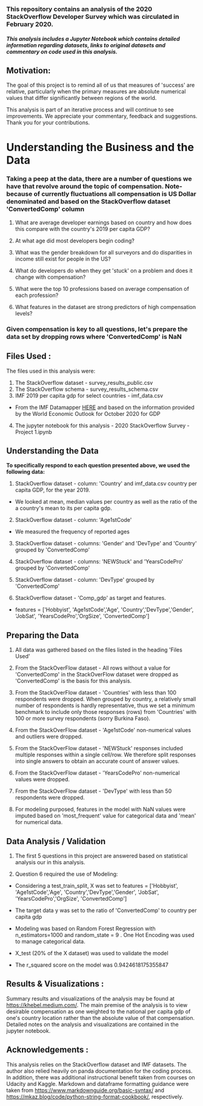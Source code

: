 ### This repository contains an analysis of the 2020 StackOverflow Developer Survey which was circulated in February 2020.   

##### _This analysis includes a Jupyter Notebook which contains detailed information regarding datasets, links to original datasets and commentary on code used in this analysis._

## **Motivation:**
The goal of this project is to remind all of us that measures of 'success' are relative, particularly when the primary measures are absolute numerical values that differ significantly between regions of the world.

This analysis is part of an iterative process and will continue to see improvements.  We appreciate your commentary, feedback and suggestions.  Thank you for your contributions.

# Understanding the Business and the Data

### Taking a peep at the data, there are a number of questions we have that revolve around the topic of compensation.  Note- because of currently fluctuations all compensation is US Dollar denominated and based on the StackOverflow dataset 'ConvertedComp' column

1) What are average developer earnings based on country and how does this compare with the country's 2019 per capita GDP?

2) At what age did most developers begin coding?

3) What was the gender breakdown for all surveyors and do disparities in income still exist for people in the US?

4) What do developers do when they get 'stuck' on a problem and does it change with compensation?

5) What were the top 10 professions based on average compensation of each profession?

6) What features in the dataset are strong predictors of high compensation levels?

### Given compensation is key to all questions, let's prepare the data set by dropping rows  where 'ConvertedComp' is  NaN

## **Files Used :**
 The files used in this analysis were:
 1) The StackOverflow dataset - survey_results_public.csv
 2) The StackOverflow schema - survey_results_schema.csv
 3) IMF 2019 per capita gdp for select countries -
 imf_data.csv
 * From the IMF Datamapper [HERE](https://www.imf.org/external/datamapper/NGDPDPC@WEO/USA/GBR/ESP/NLD/DEU/CAN/BEL/BRA/FRA/ITA/POL/IDN/GRC/ISR/CZE/BGR/HUN/SWE/CHE/UKR/IND/MEX/NGA/ROU/PRT/FIN/AUT/AUS/TUR/IRL/EST/PHL/LKA/HRV/ARG/IRN/NOR/LTU/DNK/SRB/SVK/RUS/BGD/ZAF/COL/CHL/CHN/NZL/SGP/VNM/MYS/JPN "IMF GDP Per Capita current prices US Dollars")  and based on the information provided by the  World Economic Outlook for October 2020 for GDP
 4) The jupyter notebook for this analysis - 2020 StackOverflow Survey - Project 1.ipynb

## **Understanding the Data**
**To specifically respond to each question presented above, we used the following data:**
1) StackOverflow dataset - column: 'Country' and
 imf_data.csv  country per capita GDP, for the year 2019.  
 * We looked at mean, median values per country as well as the ratio of the a country's mean to its per capita gdp.

2) StackOverflow dataset - column: 'Age1stCode'
 * We measured the frequency of reported ages

3) StackOverflow dataset - columns: 'Gender' and 'DevType' and 'Country' grouped by 'ConvertedComp'

4) StackOverflow dataset - columns: 'NEWStuck' and 'YearsCodePro' grouped by 'ConvertedComp'

5) StackOverflow dataset -  column: 'DevType' grouped by 'ConvertedComp'

6) StackOverflow dataset - 'Comp_gdp' as target and features.
 * features = ['Hobbyist', 'Age1stCode','Age', 'Country','DevType','Gender', 'JobSat',
            'YearsCodePro','OrgSize', 'ConvertedComp']

## **Preparing the Data**
1) All data was gathered based on the files listed in the heading 'Files Used'

2) From the StackOverFlow dataset - All rows without a value for 'ConvertedComp' in the StackOverFlow dataset were dropped as 'ConvertedComp' is the basis for this analysis.

3) From the StackOverFlow dataset - 'Countries' with less than 100 respondents were dropped. When grouped by country, a relatively small number of respondents is hardly representative, thus we set a minimum benchmark to include only those responses (rows) from 'Countries' with 100 or more survey respondents (sorry Burkina Faso).

4) From the StackOverFlow dataset - 'Age1stCode' non-numerical values and outliers were dropped.

5) From the StackOverFlow dataset - 'NEWStuck' responses included multiple responses within a single cell/row.  We therefore split responses into single answers to obtain an accurate count of answer values.

6) From the StackOverFlow dataset - 'YearsCodePro' non-numerical values were dropped.

7) From the StackOverFlow dataset - 'DevType' with less than 50 respondents were dropped.

8) For modeling purposed, features in the model with NaN values were imputed based on 'most_frequent' value for categorical data and 'mean' for numerical data.

## **Data Analysis / Validation**
1) The first 5 questions in  this project are answered based on statistical analysis our in this analysis.

2) Question 6 required the use of Modeling:
* Considering a test_train_split, X was set to   features = ['Hobbyist', 'Age1stCode','Age', 'Country','DevType','Gender', 'JobSat',
           'YearsCodePro','OrgSize', 'ConvertedComp']

* The target data y was set to the ratio of 'ConvertedComp' to country per capita gdp

* Modeling was based on Random Forest Regression with n_estimators=1000 and random_state = 9 . One Hot Encoding was used to manage categorical data.

* X_test (20% of the X dataset) was used to validate the model

* The r_squared score on the model was 0.9424618175355847

## **Results & Visualizations :**
Summary results and visualizations of the analysis may be found at https://khebel.medium.com/.  The main premise of the analysis is to view desirable compensation as one weighted to the national per capita gdp of one's country location rather than the absolute value of that compensation.  Detailed notes on the analysis and visualizations are contained in the jupyter notebook.


## **Acknowledgements :**
This analysis relies on the StackOverflow dataset and IMF datasets.    The author also relied heavily on panda documentation for the coding process.  In addition, there was additional instructional benefit taken from courses on Udacity and Kaggle.   Markdown and dataframe formatting guidance were taken from https://www.markdownguide.org/basic-syntax/ and https://mkaz.blog/code/python-string-format-cookbook/, respectively.  
